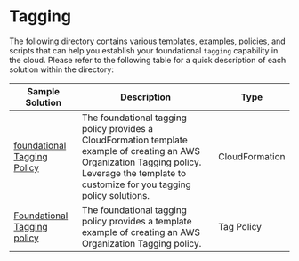 # Tagging

The following directory contains various templates, examples, policies, and scripts that can help you establish your foundational `tagging` capability in the cloud. Please refer to the following table for a quick description of each solution within the directory:

| Sample Solution | Description | Type |
| --------------- | ----------- | ---- |
| [foundational Tagging Policy](./cloudformation/foundational-tagging-policy/) | The foundational tagging policy provides a CloudFormation template example of creating an AWS Organization Tagging policy. Leverage the template to customize for you tagging policy solutions. | CloudFormation |
| [Foundational Tagging policy](./tag-policies/foundational-tagging-policy/) | The foundational tagging policy provides a template example of creating an AWS Organization Tagging policy. | Tag Policy |
